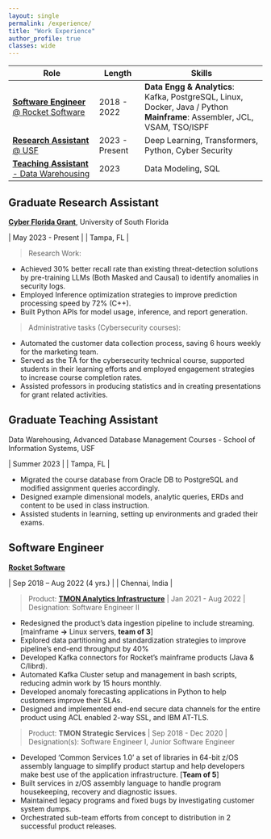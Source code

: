 ```yaml
---
layout: single
permalink: /experience/
title: "Work Experience"
author_profile: true
classes: wide
---
```


| **Role** | **Length**                | **Skills** |
|----------|-------------------------- |------------|
| [**Software Engineer** @ Rocket Software](#SoftwareEngineer) | 2018 - 2022  | **Data Engg & Analytics**: Kafka, PostgreSQL, Linux, Docker, Java / Python <br/> **Mainframe**: Assembler, JCL, VSAM, TSO/ISPF |
| [**Research Assistant** @ USF](#ResearchAssistant) | 2023 - Present  | Deep Learning, Transformers, Python, Cyber Security |
| [**Teaching Assistant** - Data Warehousing](#TeachingAssistant) | 2023   | Data Modeling, SQL| 

## <a id="ResearchAssistant"></a>Graduate Research Assistant
  
[**Cyber Florida Grant**](https://cyberflorida.org/), University of South Florida

| May 2023 - Present |
| Tampa, FL          |

> Research Work:

- Achieved 30% better recall rate than existing threat-detection solutions by pre-training LLMs (Both Masked and Causal) to identify anomalies in security logs.
- Employed Inference optimization strategies to improve prediction processing speed by 72% (C++).
- Built Python APIs for model usage, inference, and report generation. 

> Administrative tasks (Cybersecurity courses):

- Automated the customer data collection process, saving 6 hours weekly for the marketing team.
- Served as the TA for the cybersecurity technical course, supported students in their learning efforts and employed engagement strategies to increase course completion rates.
- Assisted professors in producing statistics and in creating presentations for grant related activities.


## <a id="TeachingAssistant"></a>Graduate Teaching Assistant
 
Data Warehousing, Advanced Database Management Courses - School of Information Systems, USF

| Summer 2023        |
| Tampa, FL          |

- Migrated the course database from Oracle DB to PostgreSQL and modified assignment queries accordingly.
- Designed example dimensional models, analytic queries, ERDs and content to be used in class instruction.
- Assisted students in learning, setting up environments and graded their exams.

## <a id="SoftwareEngineer"></a>Software Engineer

[**Rocket Software**](https://www.rocketsoftware.com)

| Sep 2018 – Aug 2022 (4 yrs.)       |
| Chennai, India                     |

> Product: [**TMON Analytics Infrastructure**](https://www.rocketsoftware.com/products/rocket-tmon-one) | Jan 2021 - Aug 2022 | Designation: Software Engineer II 
 
- Redesigned the product’s data ingestion pipeline to include streaming. [mainframe **&rarr;** Linux servers, **team of 3**]
- Explored data partitioning and standardization strategies to improve pipeline’s end-end throughput by 40%
- Developed Kafka connectors for Rocket’s mainframe products (Java & C/librd).
- Automated Kafka Cluster setup and management in bash scripts, reducing admin work by 15 hours monthly.
- Developed anomaly forecasting applications in Python to help customers improve their SLAs.
- Designed and implemented end-end secure data channels for the entire product using ACL enabled 2-way SSL, and IBM AT-TLS.

> Product: **TMON Strategic Services** | Sep 2018 - Dec 2020 | Designation(s): Software Engineer I, Junior Software Engineer

- Developed ‘Common Services 1.0’ a set of libraries in 64-bit z/OS assembly language to simplify product startup and help developers make best use of the application infrastructure. [**Team of 5**]
- Built services in z/OS assembly language to handle program housekeeping, recovery and diagnostic issues.
- Maintained legacy programs and fixed bugs by investigating customer system dumps.
- Orchestrated sub-team efforts from concept to distribution in 2 successful product releases.


